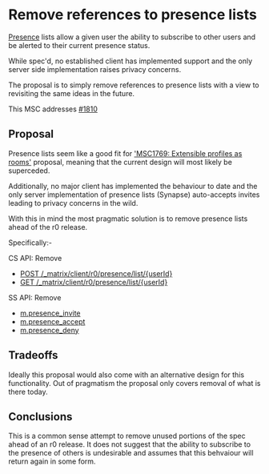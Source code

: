 # Remove references to presence lists

[Presence](https://matrix.org/docs/spec/client_server/r0.4.0.html#id107) lists allow a given user the ability to subscribe to other users and be alerted to their current presence status.

While spec'd, no established client has implemented support and the only server side implementation raises privacy concerns.

The proposal is to simply remove references to presence lists with a view to revisiting the same ideas in the future.

This MSC addresses [#1810](https://github.com/matrix-org/matrix-doc/issues/1810)

## Proposal

Presence lists seem like a good fit for ['MSC1769: Extensible profiles as rooms'](https://github.com/matrix-org/matrix-doc/pull/1769) proposal, meaning that the current design will most likely be superceded.

Additionally, no major client has implemented the behaviour to date and the only server implementation of presence lists (Synapse) auto-accepts invites leading to privacy concerns in the wild.

With this in mind the most pragmatic solution is to remove presence lists ahead of the r0 release.

Specifically:-

CS API: Remove
* [POST /_matrix/client/r0/presence/list/{userId}](https://matrix.org/docs/spec/client_server/r0.4.0.html#post-matrix-client-r0-presence-list-userid)
* [GET /_matrix/client/r0/presence/list/{userId}](https://matrix.org/docs/spec/client_server/r0.4.0.html#get-matrix-client-r0-presence-list-userid)

SS API: Remove
 * [m.presence_invite](https://matrix.org/docs/spec/server_server/unstable.html#m-presence-invite-schema)
 * [m.presence_accept](https://matrix.org/docs/spec/server_server/unstable.html#m-presence-accept-schema)
 * [m.presence_deny](https://matrix.org/docs/spec/server_server/unstable.html#m-presence-deny-schema)
 

## Tradeoffs

Ideally this proposal would also come with an alternative design for this functionality. Out of pragmatism the proposal only covers removal of what is there today. 


## Conclusions

This is a common sense attempt to remove unused portions of the spec ahead of an r0 release. It does not suggest that the ability to subscribe to the presence of others is undesirable and assumes that this behvaiour will return again in some form.

